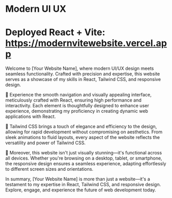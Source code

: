 # Modern UI UX
# Deployed React + Vite: https://modernvitewebsite.vercel.app

Welcome to [Your Website Name], where modern UI/UX design meets seamless functionality. Crafted with precision and expertise, this website serves as a showcase of my skills in React, Tailwind CSS, and responsive design.

🚀 Experience the smooth navigation and visually appealing interface, meticulously crafted with React, ensuring high performance and interactivity. Each element is thoughtfully designed to enhance user experience, demonstrating my proficiency in creating dynamic web applications with React.

💅 Tailwind CSS brings a touch of elegance and efficiency to the design, allowing for rapid development without compromising on aesthetics. From sleek animations to fluid layouts, every aspect of the website reflects the versatility and power of Tailwind CSS.

📱 Moreover, this website isn't just visually stunning—it's functional across all devices. Whether you're browsing on a desktop, tablet, or smartphone, the responsive design ensures a seamless experience, adapting effortlessly to different screen sizes and orientations.

In summary, [Your Website Name] is more than just a website—it's a testament to my expertise in React, Tailwind CSS, and responsive design. Explore, engage, and experience the future of web development today.


